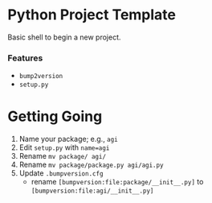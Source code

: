 # Python Project Template

Basic shell to begin a new project.

### Features

- `bump2version`
- `setup.py`

# Getting Going

1. Name your package; e.g., `agi`
2. Edit `setup.py` with `name=agi`
3. Rename `mv package/ agi/`
3. Rename `mv package/package.py agi/agi.py`
4. Update `.bumpversion.cfg`
    - rename `[bumpversion:file:package/__init__.py]` to 
      `[bumpversion:file:agi/__init__.py]`
